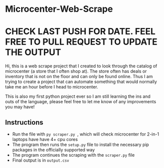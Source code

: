 # Microcenter-Web-Scrape

# CHECK LAST PUSH FOR DATE. FEEL FREE TO PULL REQUEST TO UPDATE THE OUTPUT

Hi, this is a web scrape project that I created to look through the catalog of microcenter (a store that I often shop at). The store often has deals or inventory that is not on the floor and can only be found online. Thus I am trying to create a project that can automate something that would normally take me an hour before I head to microcenter.

This is also my first python project ever so I am still learning the ins and outs of the language, please feel free to let me know of any improvements you may have!

## Instructions
* Run the file with `py scraper.py `, which will check microcenter for 2-in-1 laptops have have 4+ cpu cores
* The program then runs the `setup.py` file to install the necessary pip packages in the officially supported way
* The program continues the scraping with the `scraper.py` file
* Final output is in `output.csv`